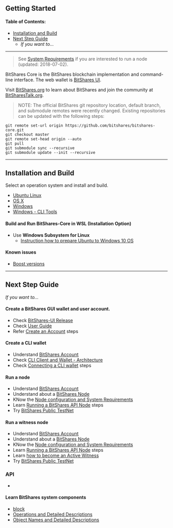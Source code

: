 ## Getting Started

#### Table of Contents:
- [Installation and Build](README.md#installation-and-build)
- [Next Step Guide](README.md#next-step-guide)
  - *If you want to...*
  
  
***

> See [System Requirements](../nodes_full_witness/full_nodes.md#system-requirements) if you are interested to run a node (updated: 2018-07-02).

BitShares Core is the BitShares blockchain implementation and command-line interface. The web wallet is [BitShares UI](https://github.com/bitshares/bitshares-ui).

Visit [BitShares.org](https://bitshares.org/) to learn about BitShares and join the community at [BitSharesTalk.org](https://bitsharestalk.org/).


> NOTE: The official BitShares git repository location, default branch, and submodule remotes were recently changed. Existing repositories can be updated with the following steps:

    git remote set-url origin https://github.com/bitshares/bitshares-core.git
    git checkout master
    git remote set-head origin --auto
    git pull
    git submodule sync --recursive
    git submodule update --init --recursive


***

## Installation and Build
Select an operation system and install and build.

- [Ubuntu Linux](../installation/build_ubuntu.md#building-on-ubuntu)
- [OS X](../installation/build_osx.md#building-on-os-x)
- [Windows](../installation/build_windows.md#building-on-windows)
- [Windows - CLI Tools](../installation/windows_cli_tool.md#cli-wallet-on-windows-x64)

#### Build and Run BitShares-Core in WSL (Installation Option)
- Use **Windows Subsystem for Linux**
  - [Instruction how to prepare Ubuntu to Windows 10 OS](../installation/wsl.md#windows-subsystem-for-linux-wsl) 

#### Known issues

- [Boost versions](../installation/boost_versions.md#boost-version)

***

## Next Step Guide

*If you want to...*

#### Create a BitShares GUI wallet and user account. 
- Check [BitShares-UI Release](https://github.com/bitshares/bitshares-ui/releases)
- Check [User Guide](https://github.com/bitshares/how.bitshares.works/tree/master/bbf/user_guide#user-guide)
- Refer [Create an Account](https://github.com/bitshares/how.bitshares.works/blob/master/bbf/user_guide/create_account.md#create-a-bitshares-wallet) steps

#### Create a CLI wallet
- Understand [BitShares Account](../accounts/README.md#bitshares-accounts)
- Check [CLI Client and Wallet - Architecture](../wallet/README.md#table-of-contents)
- Check [Connecting a CLI wallet](../wallet/cli_wallet.md#connecting-a-cli-wallet) steps

#### Run a node
- Understand [BitShares Account](../accounts/README.md#bitshares-accounts)
- Understand about a [BitShares Node](../nodes_full_witness/README.md#bitshares-nodes-and-p2p-network) 
- KNow the [Node configuration and System Requirements](../nodes_full_witness/full_nodes.md#full-nodes-witness-nodes)
- Learn [Running a BitShares API Node](../nodes_full_witness/running-api-node.md#running-a-bitshares-api-node) steps 
- Try [BitShares Public TestNet](../testnets/README.md#testnets)

#### Run a witness node
- Understand [BitShares Account](../accounts/README.md#bitshares-accounts)
- Understand about a [BitShares Node](../nodes_full_witness/README.md#bitshares-nodes-and-p2p-network) 
- KNow the [Node configuration and System Requirements](../nodes_full_witness/full_nodes.md#full-nodes-witness-nodes)
- Learn [Running a BitShares API Node](../nodes_full_witness/running-api-node.md#running-a-bitshares-api-node) steps 
- Learn [how to become an Active Witness](../nodes_full_witness/active_witness.md#become-an-active-witness)
- Try [BitShares Public TestNet](../testnets/README.md#testnets)

### API 
- 


#### Learn BitShares system components
- [block](../components/README.md#components-structures-and-descriptions)
- [Operations and Detailed Descriptions](../components/operations.md#bitshares-core---graphenechain)
- [Object Names and Detailed Descriptions](../components/objects.md#object-names-and-detailed-descriptions)


#### 



###

